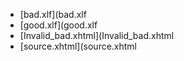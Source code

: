 - [bad.xlf](bad.xlf
- [good.xlf](good.xlf
- [Invalid_bad.xhtml](Invalid_bad.xhtml
- [source.xhtml](source.xhtml
